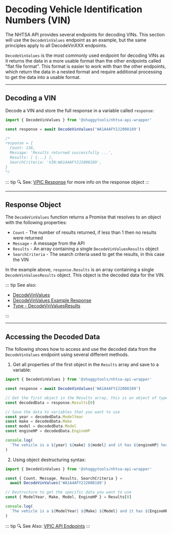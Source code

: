 # Decoding Vehicle Identification Numbers (VIN)

The NHTSA API provides several endpoints for decoding VINs. This section will use the
`DecodeVinValues` endpoint as an example, but the same principles apply to all DecodeVinXXX
endpoints.

`DecodeVinValues` is the most commonly used endpoint for decoding VINs as it returns
the data in a more usable format than the other endpoints called "flat file format". This format
is easier to work with than the other endpoints, which return the data in a nested format and
require additional processing to get the data into a usable format.

---

## Decoding a VIN

Decode a VIN and store the full response in a variable called `response`:

```typescript
import { DecodeVinValues } from '@shaggytools/nhtsa-api-wrapper'

const response = await DecodeVinValues('WA1A4AFY2J2008189')

/*
response = {
  Count: 136,
  Message: 'Results returned successfully ...',
  Results: [ {...} ],
  SearchCriteria: 'VIN:WA1A4AFY2J2008189',
}
*/
```

::: tip :mag: See: [VPIC Response](../guide/vpic/vpic-api-response) for more info on the response object
:::

---

## Response Object

The `DecodeVinValues` function returns a Promise that resolves to an object with the following
properties:

- `Count` - The number of results returned, if less than 1 then no results were returned
- `Message` - A message from the API
- `Results` - An array containing a single `DecodeVinValuesResults` object
- `SearchCriteria` - The search criteria used to get the results, in this case the VIN

In the example above, `response.Results` is an array containing a single `DecodeVinValuesResults`
object. This object is the decoded data for the VIN.

::: tip See also:

- [DecodeVinValues](../guide/vpic/endpoints/decode-vin-values)
- [DecodeVinValues Example Response](../guide/vpic/endpoints/decode-vin-values#returns)
- [Type - DecodeVinValuesResults](../typedoc/api/vpic/endpoints/DecodeVinValues#decodevinvaluesresults)

:::

---

## Accessing the Decoded Data

The following shows how to access and use the decoded data from the `DecodeVinValues` endpoint using
several different methods.

1. Get all properties of the first object in the `Results` array and save to a variable:

```typescript
import { DecodeVinValues } from '@shaggytools/nhtsa-api-wrapper'

const response = await DecodeVinValues('WA1A4AFY2J2008189')

// Get the first object in the Results array, this is an object of type DecodeVinValuesResults
const decodedData = response.Results[0]

// Save the data to variables that you want to use
const year = decodedData.ModelYear
const make = decodedData.Make
const model = decodedData.Model
const engineHP = decodedData.EngineHP

console.log(
  `The vehicle is a ${year} ${make} ${model} and it has ${engineHP} horsepower.`
)
```

2. Using object destructuring syntax:

```typescript
import { DecodeVinValues } from '@shaggytools/nhtsa-api-wrapper'

const { Count, Message, Results, SearchCriteria } =
  await DecodeVinValues('WA1A4AFY2J2008189')

// Destructure to get the specific data you want to use
const { ModelYear, Make, Model, EngineHP } = Results[0]

console.log(
  `The vehicle is a ${ModelYear} ${Make} ${Model} and it has ${EngineHP} horsepower.`
)
```

::: tip :mag: See Also: [VPIC API Endpoints](../guide/vpic/#vpic-api-endpoints)
:::
